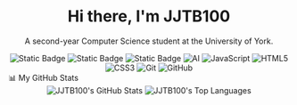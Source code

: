 <div id="header" align="center">
<h1>
Hi there, I'm JJTB100
</h1>
<p>
A second-year Computer Science student at the University of York.
</p>
</div>
<div align="center">
<img alt="Static Badge" src="https://img.shields.io/badge/Python-3776AB" alt="Python">
<img alt="Static Badge" src="https://img.shields.io/badge/Java-Green" alt="Java">
<img alt="Static Badge" src="https://img.shields.io/badge/Csharp-420039" alt="C#">
<img src="https://img.shields.io/badge/AI-12355B" alt="AI">
<img src="https://img.shields.io/badge/JavaScript-F7DF1E" alt="JavaScript">
<img src="https://img.shields.io/badge/HTML5-E34F26" alt="HTML5">
<img src="https://img.shields.io/badge/CSS3-1572B6" alt="CSS3">
<img src="https://img.shields.io/badge/Git-F05032" alt="Git">
<img src="https://img.shields.io/badge/GitHub-181717" alt="GitHub">
</div>
📊 My GitHub Stats
<div align="center">
<img src="https://github-readme-stats.vercel.app/api%3Fusername%3DJJTB100%26show_icons%3Dtrue%26theme%3Dradical%26hide_border%3Dtrue%26include_all_commits%3Dtrue" alt="JJTB100's GitHub Stats"/>
<img src="https://github-readme-stats.vercel.app/api/top-langs/%3Fusername%3DJJTB100%26layout%3Dcompact%26theme%3Dradical%26hide_border%3Dtrue" alt="JJTB100's Top Languages"/>
</div>
